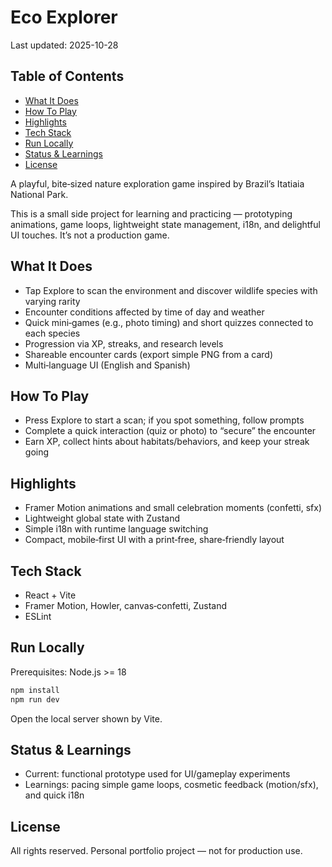 # Eco Explorer

Last updated: 2025-10-28

## Table of Contents

<!-- TOC start -->
- [What It Does](#what-it-does)
- [How To Play](#how-to-play)
- [Highlights](#highlights)
- [Tech Stack](#tech-stack)
- [Run Locally](#run-locally)
- [Status & Learnings](#status-learnings)
- [License](#license)
<!-- TOC end -->

A playful, bite‑sized nature exploration game inspired by Brazil’s Itatiaia National Park.

This is a small side project for learning and practicing — prototyping animations, game loops, lightweight state management, i18n, and delightful UI touches. It’s not a production game.

## What It Does
- Tap Explore to scan the environment and discover wildlife species with varying rarity
- Encounter conditions affected by time of day and weather
- Quick mini‑games (e.g., photo timing) and short quizzes connected to each species
- Progression via XP, streaks, and research levels
- Shareable encounter cards (export simple PNG from a card)
- Multi‑language UI (English and Spanish)

## How To Play
- Press Explore to start a scan; if you spot something, follow prompts
- Complete a quick interaction (quiz or photo) to “secure” the encounter
- Earn XP, collect hints about habitats/behaviors, and keep your streak going

## Highlights
- Framer Motion animations and small celebration moments (confetti, sfx)
- Lightweight global state with Zustand
- Simple i18n with runtime language switching
- Compact, mobile‑first UI with a print‑free, share‑friendly layout

## Tech Stack
- React + Vite
- Framer Motion, Howler, canvas‑confetti, Zustand
- ESLint

## Run Locally
Prerequisites: Node.js >= 18

```bash
npm install
npm run dev
```

Open the local server shown by Vite.

## Status & Learnings
- Current: functional prototype used for UI/gameplay experiments
- Learnings: pacing simple game loops, cosmetic feedback (motion/sfx), and quick i18n

## License
All rights reserved. Personal portfolio project — not for production use.
